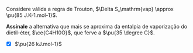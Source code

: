 Considere válida a regra de Trouton, $\Delta S_\mathrm{vap} \approx \pu{85 J.K-1.mol-1}$.

**Assinale** a alternativa que mais se aproxima da entalpia de vaporização do dietil-éter, $\ce{C4H10O}$, que ferve a $\pu{35 \degree C}$.

- [x] $\pu{26 kJ.mol-1}$
